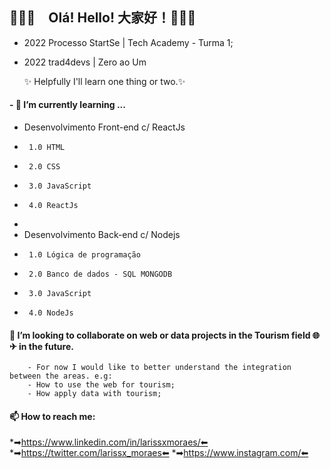 

<!--
**larissa-moraes/larissa-moraes** is a ✨ _special_ ✨ repository because its `README.md` (this file) appears on your GitHub profile.

Here are some ideas to get you started:

- 🔭 I’m currently working on ...
- 🌱 I’m currently learning ...
- 👯 I’m looking to collaborate on ...
- 🤔 I’m looking for help with ...
- 💬 Ask me about ...
- 📫 How to reach me: ...
- 😄 Pronouns: ...
- ⚡ Fun fact: ...
-->

## 👋👋👋　Olá! Hello! 大家好！👋👋👋

* 2022 Processo StartSe | Tech Academy - Turma 1; 
* 2022 trad4devs | Zero ao Um 
       
     ✨ Helpfully I'll learn one thing or two.✨
      
#### - 🌱 I’m currently learning ...
* Desenvolvimento Front-end c/ ReactJs
*      1.0 HTML
*      2.0 CSS
*      3.0 JavaScript
*      4.0 ReactJs
*
* Desenvolvimento Back-end c/ Nodejs
*      1.0 Lógica de programação
*      2.0 Banco de dados - SQL MONGODB
*      3.0 JavaScript
*      4.0 NodeJs

#### 👯 I’m looking to collaborate on web or data projects in the Tourism field 🌐✈ in the future. 
        - For now I would like to better understand the integration between the areas. e.g:
        - How to use the web for tourism;
        - How apply data with tourism;
        
#### 📫 How to reach me: 
*➡https://www.linkedin.com/in/larissxmoraes/⬅
*➡https://twitter.com/larissx_moraes⬅
*➡https://www.instagram.com/⬅
